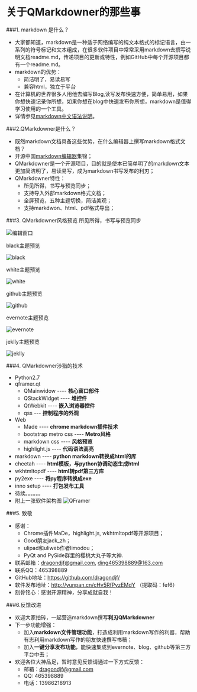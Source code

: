 关于QMarkdowner的那些事
===================================================
###1. markdown 是什么？
 
+   大家都知道，markdown是一种适于网络编写的纯文本格式的标记语言，由一系列的符号标记和文本组成，在很多软件项目中常常采用markdown去撰写说明文档readme.md，传递项目的更新或特性，例如GitHub中每个开源项目都有一个readme.md。    
+   markdown的优势：
    + 简洁明了，易读易写    
    + 兼容html，独立于平台      
+   在计算机的世界很多人用他去编写Blog,读写发布快速方便，简单易用，如果你想快速记录你所想，如果你想在blog中快速发布你所想，markdown是值得学习使用的一个工具。
+  详情参见[markdown中文语法说明](http://wowubuntu.com/markdown/#philosophy)。

###2.QMarkdowner是什么？
 
+   既然markdown文档具备这些优势，在什么编辑器上撰写markdown格式文档？
+   开源中国[markdown编辑器](http://www.oschina.net/search?scope=project&q=markdown)集锦；
+   QMarkdowner是一个开源项目，目的就是使本已简单明了的markdown文本更加简洁明了，易读易写，成为markdown书写发布的利刃；
+   QMarkdowner特性：
    +   所见所得，书写与预览同步；
    +   支持导入外部markdown格式文档；
    +   全屏预览，五种主题切换，简洁美观；
    +   支持markdwon、html、pdf格式导出；

###3. QMarkdowner风格预览
所见所得，书写与预览同步

![编辑窗口][edit]

black主题预览     

![black][black]

white主题预览

![white][white]

github主题预览

![github][github]

evernote主题预览

![evernote][evernote]

jeklly主题预览

![jeklly][jeklyy]

###4. QMarkdowner涉猎的技术   
+ Python2.7    
+ qframer.qt    
    + QMainwidow  ----  **核心窗口部件**
    + QStackWidget  ---- **堆控件**
    + QtWebkit  ----  **嵌入浏览器控件**
    + qss ---  **控制程序的外观**
+ Web   
    + Made  ----  **chrome markdown插件技术**
    + bootstrap metro css  ----  **Metro风格**
    + markdown css  ----  **风格预览**
    + highlight.js  ----  **代码语法高亮**
+ markdown  ----  **python markdown转换成html的库**    
+ cheetah  ---- **html模板，与python协调动态生成html**
+ wkhtmltopdf  ---- **html转pdf第三方库**
+ py2exe ----  **将py程序转换成exe**
+ inno setup ----  **打包发布工具**
+ 待续。。。。。。
+ 附上一张软件架构图
![QFramer][QFramer]

###5. 致敬
+ 感谢：   
  + Chrome插件MaDe，highlight.js, wkhtmltopdf等开源项目；
  + Good朋友jack_zh；
  + ulipad和uliweb作者limodou；
  + PyQt and PySide群里的樱桃大丸子等大神.   
+    联系邮箱：dragondjf@gmail.com, ding465398889@163.com
+    联系QQ：465398889
+    GitHub地址：https://github.com/dragondjf/
+    软件发布地址：http://yunpan.cn/cHv5RfPyzEMdY （提取码：fef6）
+    刻骨铭心：感谢开源精神，分享成就自我！

###6.反馈改进     
+ 欢迎大家拍砖，一起营造markdown撰写**利刃QMarkdowner**
+ 下一步功能增强：
    + 加入**markdown文件管理功能**，打造成利用markdown写作的利器，帮助有志利用markdown写作的朋友快速撰写书稿；
    + 加入**一键分享发布功能**，能快速集成到evernote、blog、github等第三方平台中去；
+ 欢迎各位大神品足，暂时意见反馈请通过一下方式反馈：
    + 邮箱：dragondjf@gmail.com
    + QQ: 465398889
    + 电话：13986218913

[QFramer]: http://img0.ph.126.net/TyGYLcYRAvRsa0DMrCORzw==/6597693189751234389.jpg
[edit]:  http://img2.ph.126.net/w9buqTFZpcSCwBMJ5oEZhA==/2232096565415514338.png
[black]: http://img1.ph.126.net/z8wFRtEpJReRE4dL0oiFdg==/2265592087644079252.png
[white]: http://img1.ph.126.net/XpfGKX6kfhdC3oPgDjq-Ow==/1689694285294341322.png
[github]: http://img1.ph.126.net/oiAEpMBTbSzfmVpDu0sgAA==/2759299196712461656.png
[evernote]: http://img0.ph.126.net/fEI3NyFyJP_guV04NSWzqQ==/1474647403087135956.png
[jeklyy]: http://img0.ph.126.net/9nN6mdFW90m_VNglRaU8mw==/1991716935304705011.jpg
